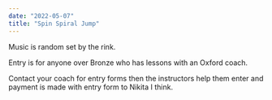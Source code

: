 ```yaml
---
date: "2022-05-07"
title: "Spin Spiral Jump"
---
```


Music is random set by the rink.

Entry is for anyone over Bronze who has lessons with an Oxford coach.

Contact your coach for entry forms then the instructors help them enter and payment is made with entry form to Nikita I think.